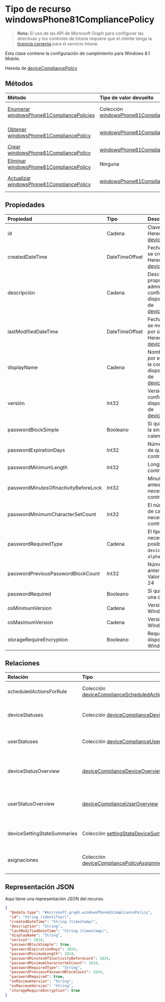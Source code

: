 # <a name="windowsphone81compliancepolicy-resource-type"></a>Tipo de recurso windowsPhone81CompliancePolicy

> **Nota:** El uso de las API de Microsoft Graph para configurar las directivas y los controles de Intune requiere que el cliente tenga la [licencia correcta](https://go.microsoft.com/fwlink/?linkid=839381) para el servicio Intune.

Esta clase contiene la configuración de cumplimiento para Windows 8.1 Mobile.

Hereda de [deviceCompliancePolicy](../resources/intune_deviceconfig_devicecompliancepolicy.md)

## <a name="methods"></a>Métodos
|Método|Tipo de valor devuelto|Descripción|
|:---|:---|:---|
|[Enumerar windowsPhone81CompliancePolicies](../api/intune_deviceconfig_windowsphone81compliancepolicy_list.md)|Colección [windowsPhone81CompliancePolicy](../resources/intune_deviceconfig_windowsphone81compliancepolicy.md)|Enumere las propiedades y las relaciones de los objetos [windowsPhone81CompliancePolicy](../resources/intune_deviceconfig_windowsphone81compliancepolicy.md).|
|[Obtener windowsPhone81CompliancePolicy](../api/intune_deviceconfig_windowsphone81compliancepolicy_get.md)|[windowsPhone81CompliancePolicy](../resources/intune_deviceconfig_windowsphone81compliancepolicy.md)|Lea las propiedades y las relaciones del objeto [windowsPhone81CompliancePolicy](../resources/intune_deviceconfig_windowsphone81compliancepolicy.md).|
|[Crear windowsPhone81CompliancePolicy](../api/intune_deviceconfig_windowsphone81compliancepolicy_create.md)|[windowsPhone81CompliancePolicy](../resources/intune_deviceconfig_windowsphone81compliancepolicy.md)|Cree un objeto [windowsPhone81CompliancePolicy](../resources/intune_deviceconfig_windowsphone81compliancepolicy.md).|
|[Eliminar windowsPhone81CompliancePolicy](../api/intune_deviceconfig_windowsphone81compliancepolicy_delete.md)|Ninguna|Elimina un [windowsPhone81CompliancePolicy](../resources/intune_deviceconfig_windowsphone81compliancepolicy.md).|
|[Actualizar windowsPhone81CompliancePolicy](../api/intune_deviceconfig_windowsphone81compliancepolicy_update.md)|[windowsPhone81CompliancePolicy](../resources/intune_deviceconfig_windowsphone81compliancepolicy.md)|Actualice las propiedades de un objeto [windowsPhone81CompliancePolicy](../resources/intune_deviceconfig_windowsphone81compliancepolicy.md).|

## <a name="properties"></a>Propiedades
|Propiedad|Tipo|Descripción|
|:---|:---|:---|
|id|Cadena|Clave de la entidad. Heredado de [deviceCompliancePolicy](../resources/intune_deviceconfig_devicecompliancepolicy.md)|
|createdDateTime|DateTimeOffset|Fecha y hora en la que se creó el objeto. Heredado de [deviceCompliancePolicy](../resources/intune_deviceconfig_devicecompliancepolicy.md)|
|descripción|Cadena|Descripción proporcionada por el administrador de la configuración del dispositivo. Heredado de [deviceCompliancePolicy](../resources/intune_deviceconfig_devicecompliancepolicy.md)|
|lastModifiedDateTime|DateTimeOffset|Fecha y hora en la que se modificó el objeto por última vez. Heredado de [deviceCompliancePolicy](../resources/intune_deviceconfig_devicecompliancepolicy.md)|
|displayName|Cadena|Nombre proporcionado por el administrador de la configuración del dispositivo. Heredado de [deviceCompliancePolicy](../resources/intune_deviceconfig_devicecompliancepolicy.md)|
|versión|Int32|Versión de la configuración del dispositivo. Heredado de [deviceCompliancePolicy](../resources/intune_deviceconfig_devicecompliancepolicy.md)|
|passwordBlockSimple|Booleano|Si quiere bloquear o no la sincronización del calendario.|
|passwordExpirationDays|Int32|Número de días antes de que expire la contraseña.|
|passwordMinimumLength|Int32|Longitud mínima de las contraseñas.|
|passwordMinutesOfInactivityBeforeLock|Int32|Minutos de inactividad antes de que sea necesaria una contraseña.|
|passwordMinimumCharacterSetCount|Int32|El número de los juegos de caracteres necesarios en la contraseña.|
|passwordRequiredType|Cadena|El tipo de contraseña necesaria. Los valores posibles son: `deviceDefault`, `alphanumeric` y `numeric`.|
|passwordPreviousPasswordBlockCount|Int32|Número de contraseñas anteriores que bloquear. Valores válidos de 0 a 24|
|passwordRequired|Booleano|Si quiere requerir o no una contraseña.|
|osMinimumVersion|Cadena|Versión mínima de Windows Phone.|
|osMaximumVersion|Cadena|Versión máxima de Windows Phone.|
|storageRequireEncryption|Booleano|Requerir el cifrado en dispositivos de Windows Phone.|

## <a name="relationships"></a>Relaciones
|Relación|Tipo|Descripción|
|:---|:---|:---|
|scheduledActionsForRule|Colección [deviceComplianceScheduledActionForRule](../resources/intune_deviceconfig_devicecompliancescheduledactionforrule.md)|La lista de acción programada para esta regla. Heredado de [deviceCompliancePolicy](../resources/intune_deviceconfig_devicecompliancepolicy.md)|
|deviceStatuses|Colección [deviceComplianceDeviceStatus](../resources/intune_deviceconfig_devicecompliancedevicestatus.md)|Lista de DeviceComplianceDeviceStatus. Heredado de [deviceCompliancePolicy](../resources/intune_deviceconfig_devicecompliancepolicy.md)|
|userStatuses|Colección [deviceComplianceUserStatus](../resources/intune_deviceconfig_devicecomplianceuserstatus.md)|Lista de DeviceComplianceUserStatus. Heredado de [deviceCompliancePolicy](../resources/intune_deviceconfig_devicecompliancepolicy.md)|
|deviceStatusOverview|[deviceComplianceDeviceOverview](../resources/intune_deviceconfig_devicecompliancedeviceoverview.md)|Información general sobre el estado de dispositivos del cumplimiento de dispositivo. Heredado de [deviceCompliancePolicy](../resources/intune_deviceconfig_devicecompliancepolicy.md)|
|userStatusOverview|[deviceComplianceUserOverview](../resources/intune_deviceconfig_devicecomplianceuseroverview.md)|Información general sobre el estado de usuarios del cumplimiento de dispositivo. Heredado de [deviceCompliancePolicy](../resources/intune_deviceconfig_devicecompliancepolicy.md)|
|deviceSettingStateSummaries|Colección [settingStateDeviceSummary](../resources/intune_deviceconfig_settingstatedevicesummary.md)|Resumen de dispositivo sobre el estado de configuración de cumplimiento. Heredado de [deviceCompliancePolicy](../resources/intune_deviceconfig_devicecompliancepolicy.md)|
|asignaciones|Colección [deviceCompliancePolicyAssignment](../resources/intune_deviceconfig_devicecompliancepolicyassignment.md)|El conjunto de asignaciones para esta directiva de cumplimiento. Heredado de [deviceCompliancePolicy](../resources/intune_deviceconfig_devicecompliancepolicy.md)|

## <a name="json-representation"></a>Representación JSON
Aquí tiene una representación JSON del recurso.
<!-- {
  "blockType": "resource",
  "keyProperty": "id",
  "@odata.type": "microsoft.graph.windowsPhone81CompliancePolicy"
}
-->
``` json
{
  "@odata.type": "#microsoft.graph.windowsPhone81CompliancePolicy",
  "id": "String (identifier)",
  "createdDateTime": "String (timestamp)",
  "description": "String",
  "lastModifiedDateTime": "String (timestamp)",
  "displayName": "String",
  "version": 1024,
  "passwordBlockSimple": true,
  "passwordExpirationDays": 1024,
  "passwordMinimumLength": 1024,
  "passwordMinutesOfInactivityBeforeLock": 1024,
  "passwordMinimumCharacterSetCount": 1024,
  "passwordRequiredType": "String",
  "passwordPreviousPasswordBlockCount": 1024,
  "passwordRequired": true,
  "osMinimumVersion": "String",
  "osMaximumVersion": "String",
  "storageRequireEncryption": true
}
```



